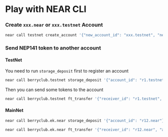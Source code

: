 # Play with NEAR CLI


### Create `xxx.near` or `xxx.testnet` Account

```bash
near call testnet create_account '{"new_account_id": "xxx.testnet", "new_public_key": "ed25519:DAh6wwBYbakodZaA3QSZvojBF7EceeUkZsdELTEBRoYt"}' --accountId bot.testnet --deposit 0.1
```

### Send NEP141 token to another account

#### TestNet

You need to run `storage_deposit` first to register an account

```bash
near call berryclub.testnet storage_deposit '{"account_id": "r1.testnet"}' --account-id bot.testnet --amount 0.025
```

Then you can send some tokens to the account

```bash
near call berryclub.testnet ft_transfer '{"receiver_id": "r1.testnet", "amount": "1"}' --account-id closure.testnet --amount 0.000000000000000000000001
```

#### MainNet

```bash
near call berryclub.ek.near storage_deposit '{"account_id": "r12.near"}' --account-id robertyan.near --amount 0.025
```

```bash
near call berryclub.ek.near ft_transfer '{"receiver_id": "r12.near", "amount": "1"}' --account-id robertyan.near --amount 0.000000000000000000000001
```
